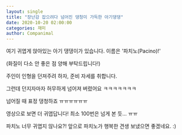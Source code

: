 ```yaml
---
layout: single
title: "장난감 잡으려다 넘어진 댕청미 가득한 아기댕댕"
date: 2020-10-20 02:00:00
categories: 재미
author: Companimal
---
```


여기 귀엽게 앉아있는 아기 댕댕이가 있습니다. 이름은 '파치노(Pacino)!'

(화질이 다소 안 좋은 점 양해 부탁드립니다!)

주인이 인형을 던져주려 하자, 준비 자세를 취합니다.

그런데 던지자마자 허무하게 넘어져 버렸어요 ㅋㅋㅋㅋㅋㅋㅋ

넘어질 때 표정 댕청하죠 ㅠㅠㅠㅠㅠㅠ

영상으로 보면 더 귀엽답니다! 최소 100번은 넘게 본 듯... ㅠㅠ

파치노 너무 귀엽지 않나요?! 앞으로 파치노가 행복한 견생 보냈으면 좋겠네요. :)
